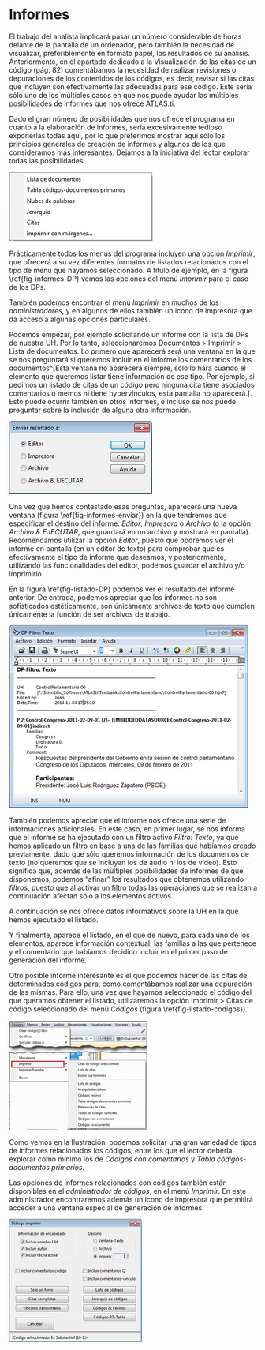 # Informes

El trabajo del analista implicará pasar un número considerable de horas delante de la pantalla de un ordenador, pero también la necesidad de visualizar, preferiblemente en formato papel, los resultados de su análisis. Anteriormente, en el apartado dedicado a la Visualización de las citas de un código (pág. 82) comentábamos la necesidad de realizar revisiones o depuraciones de los contenidos de los códigos, es decir, revisar si las citas que incluyen son efectivamente las adecuadas para ese código. Este sería sólo uno de los múltiples casos en que nos puede ayudar las múltiples posibilidades de informes que nos ofrece ATLAS.ti.

Dado el gran número de posibilidades que nos ofrece el programa en cuanto a la elaboración de informes, sería excesivamente tedioso exponerlas todas aquí, por lo que preferimos mostrar aquí sólo los principios generales de creación de informes y algunos de los que consideramos más interesantes. Dejamos a la iniciativa del lector explorar todas las posibilidades.

![Tipos de informes de DPs\label{fig-informes-DP}](images/image-175.png)

Prácticamente todos los menús del programa incluyen una opción *Imprimir*, que ofrecerá a su vez diferentes formatos de listados relacionados con el tipo de menú que hayamos seleccionado. A título de ejemplo, en la figura \ref{fig-informes-DP} vemos las opciones del menú *Imprimir* para el caso de los DPs.

También podemos encontrar el menú *Imprimir* en muchos de los *administradores*, y en algunos de ellos también un icono de impresora que da acceso a algunas opciones particulares.

Podemos empezar, por ejemplo solicitando un informe con la lista de DPs de nuestra UH. Por lo tanto, seleccionaremos Documentos &gt; Imprimir &gt; Lista de documentos. Lo primero que aparecerá será una ventana en la que se nos preguntará si queremos incluir en el informe los comentarios de los documentos^[Esta ventana no aparecerá siempre, sólo lo hará cuando el elemento que queremos listar tiene información de ese tipo. Por ejemplo, si pedimos un listado de citas de un código pero ninguna cita tiene asociados comentarios o memos ni tiene hypervínculos, esta pantalla no aparecerá.]. Esto puede ocurrir también en otros informes, e incluso se nos puede preguntar sobre la inclusión de alguna otra información.

![](images/image-176.png)

Una vez que hemos contestado esas preguntas, aparecerá una nueva ventana (figura \ref{fig-informes-enviar}) en la que tendremos que especificar el destino del informe: *Editor*, *Impresora* o *Archivo* (o la opción *Archivo & EJECUTAR*, que guardará en un archivo y mostrará en pantalla). Recomendamos utilizar la opción *Editor*, puesto que podremos ver el informe en pantalla (en un editor de texto) para comprobar que es efectivamente el tipo de informe que deseamos, y posteriormente, utilizando las funcionalidades del editor, podemos guardar el archivo y/o imprimirlo.

En la figura \ref{fig-listado-DP} podemos ver el resultado del informe anterior. De entrada, podemos apreciar que los informes no son sofisticados estéticamente, son únicamente archivos de texto que cumplen únicamente la función de ser archivos de trabajo.

![Listado de Documentos primarios\label{fig-listado-DP}](images/image-177.png)

También podemos apreciar que el informe nos ofrece una serie de informaciones adicionales. En este caso, en primer lugar, se nos informa que el informe se ha ejecutado con un filtro activo *Filtro: Texto*, ya que hemos aplicado un filtro en base a una de las familias que habíamos creado previamente, dado que sólo queremos información de los documentos de texto (no queremos que se incluyan los de audio ni los de vídeo). Esto significa que, además de las múltiples posibilidades de informes de que disponemos, podemos “afinar” los resultados que obtenemos utilizando *filtros*, puesto que al activar un filtro todas las operaciones que se realizan a continuación afectan sólo a los elementos activos.

A continuación se nos ofrece datos informativos sobre la UH en la que hemos ejecutado el listado.

Y finalmente, aparece el listado, en el que de nuevo, para cada uno de los elementos, aparece información contextual, las familias a las que pertenece y el comentario que habíamos decidido incluir en el primer paso de generación del informe.

Otro posible informe interesante es el que podemos hacer de las citas de determinados códigos para, como comentábamos realizar una depuración de las mismas. Para ello, una vez que hayamos seleccionado el código del que queramos obtener el listado, utilizaremos la opción Imprimir &gt; Citas de código seleccionado del menú *Códigos* (figura \ref{fig-listado-codigos}).

![Listados de Códigos\label{fig-listado-codigos}](images/image-178.png)

Como vemos en la Ilustración, podemos solicitar una gran variedad de tipos de informes relacionados los códigos, entre los que el lector debería explorar como mínimo los de *Códigos con comentarios* y *Tabla códigos-documentos primarios.*

Las opciones de informes relacionados con códigos también están disponibles en el *administrador de códigos*, en el menú *Imprimir*. En este administrador encontraremos además un icono de impresora que permitirá acceder a una ventana especial de generación de informes.

![Ventana de opciones de informes de códigos\label{fig-ventana-informes-codigos}](images/image-179.png)

